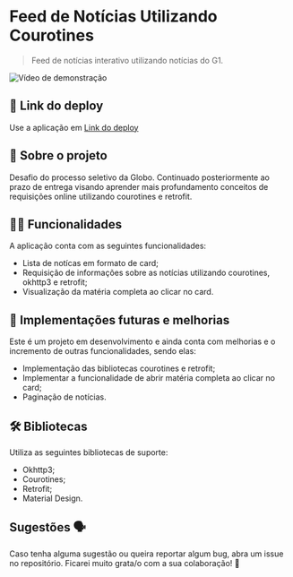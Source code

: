 
# Feed de Notícias Utilizando Courotines

> Feed de notícias interativo utilizando notícias do G1.

![Vídeo de demonstração]()

## 📲 Link do deploy

Use a aplicação em [Link do deploy]() 

## 📑 Sobre o projeto

Desafio do processo seletivo da Globo. Continuado posteriormente ao prazo de entrega visando aprender mais profundamento conceitos de requisições online utilizando courotines e retrofit.

## ✍🏻 Funcionalidades

A aplicação conta com as seguintes funcionalidades:

- Lista de notícas em formato de card;
- Requisição de informações sobre as notícias utilizando courotines, okhttp3 e retrofit;
- Visualização da matéria completa ao clicar no card.

## 📆 Implementações futuras e melhorias

Este é um projeto em desenvolvimento e ainda conta com melhorias e o incremento de outras funcionalidades, sendo elas:

- Implementação das bibliotecas courotines e retrofit;
- Implementar a funcionalidade de abrir matéria completa ao clicar no card;
- Paginação de notícias.

## 🛠 Bibliotecas

Utiliza as seguintes bibliotecas de suporte:

- Okhttp3;
- Courotines;
- Retrofit;
- Material Design.

## Sugestões 🗣

Caso tenha alguma sugestão ou queira reportar algum bug, abra um issue no repositório. Ficarei muito grata/o com a sua colaboração! 🤝
